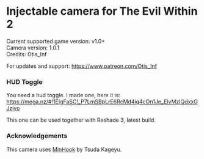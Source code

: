 Injectable camera for The Evil Within 2
============================

Current supported game version: v1.0+  
Camera version: 1.0.1  
Credits: Otis_Inf

For updates and support: https://www.patreon.com/Otis_Inf

### HUD Toggle
You need a hud toggle. I made one, here it is:
https://mega.nz/#!1EIgFaSC!_P7LmSBpLrE6RcMd4iq4cOn1Je_ElvMzIQdxxGJzjyo

This one can be used together with Reshade 3, latest build.

### Acknowledgements
This camera uses [MinHook](https://github.com/TsudaKageyu/minhook) by Tsuda Kageyu.
